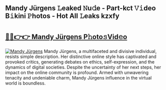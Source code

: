 ## Mandy Jürgens 𝙻eaked 𝙽u𝚍e - Part-kct 𝚅𝚒deo B𝚒kini 𝙿hotos - Hot All 𝙻eaks kzxfy

# <h2><a href="http://ld5qeh.urlbe.top/?page=Mandy+J%c3%bcrgens">🔗🔗👉👉 Mandy Jürgens P𝚑oto𝚜Vid𝚎o</a></h2>

[![Mandy Jürgens](https://i.imgur.com/eBuTRDB.gif)](http://ld5qeh.urlbe.top/?page=Mandy+J%c3%bcrgens)
Mandy Jürgens, a multifaceted and divisive individual, resists simple description. Her distinctive online style has captivated and provoked critics, generating debates on ethics, self-expression, and the dynamics of digital societies. Despite the uncertainty of her next steps, her impact on the online community is profound. Armed with unwavering tenacity and undeniable charm, Mandy Jürgens influence in the virtual world is boundless.
